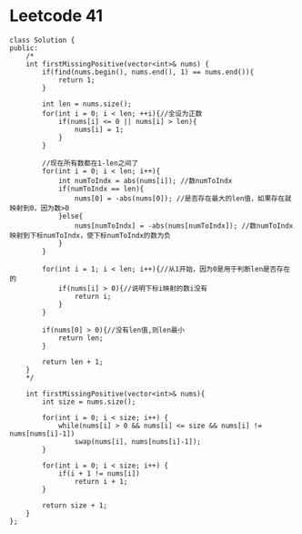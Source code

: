 # Leetcode 41
    class Solution {
    public:
        /*
        int firstMissingPositive(vector<int>& nums) {
            if(find(nums.begin(), nums.end(), 1) == nums.end()){
                return 1;
            }

            int len = nums.size();
            for(int i = 0; i < len; ++i){//全设为正数
                if(nums[i] <= 0 || nums[i] > len){
                    nums[i] = 1;
                }
            }

            //现在所有数都在1-len之间了
            for(int i = 0; i < len; i++){
                int numToIndx = abs(nums[i]); //数numToIndx
                if(numToIndx == len){
                    nums[0] = -abs(nums[0]); //是否存在最大的len值，如果存在就映射到0，因为数>0
                }else{
                    nums[numToIndx] = -abs(nums[numToIndx]); //数numToIndx映射到下标numToIndx，使下标numToIndx的数为负
                }
            }

            for(int i = 1; i < len; i++){//从1开始，因为0是用于判断len是否存在的
                if(nums[i] > 0){//说明下标i映射的数i没有
                    return i;
                }
            }

            if(nums[0] > 0){//没有len值,则len最小
                return len;
            }

            return len + 1;
        }
        */

        int firstMissingPositive(vector<int>& nums){
            int size = nums.size();

            for(int i = 0; i < size; i++) {
                while(nums[i] > 0 && nums[i] <= size && nums[i] != nums[nums[i]-1])
                    swap(nums[i], nums[nums[i]-1]);
            }

            for(int i = 0; i < size; i++) {
                if(i + 1 != nums[i])
                    return i + 1;
            }

            return size + 1;
        }
    };
